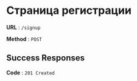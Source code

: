 # Страница регистрации


**URL** : `/signup`

**Method** : `POST`

## Success Responses

**Code** : `201 Created` 